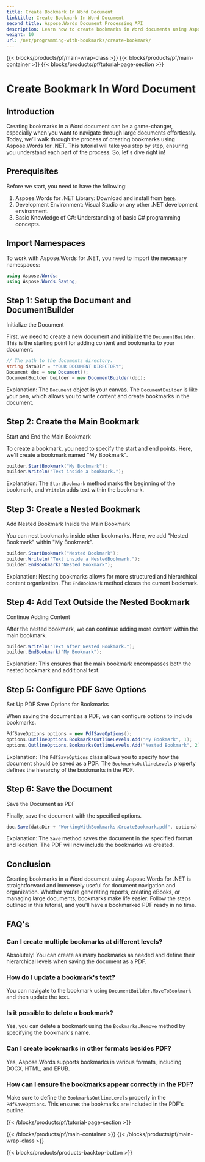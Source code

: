 ```yaml
---
title: Create Bookmark In Word Document
linktitle: Create Bookmark In Word Document
second_title: Aspose.Words Document Processing API
description: Learn how to create bookmarks in Word documents using Aspose.Words for .NET with this detailed, step-by-step guide. Perfect for document navigation and organization.
weight: 10
url: /net/programming-with-bookmarks/create-bookmark/
---
```


{{< blocks/products/pf/main-wrap-class >}}
{{< blocks/products/pf/main-container >}}
{{< blocks/products/pf/tutorial-page-section >}}

# Create Bookmark In Word Document

## Introduction

Creating bookmarks in a Word document can be a game-changer, especially when you want to navigate through large documents effortlessly. Today, we’ll walk through the process of creating bookmarks using Aspose.Words for .NET. This tutorial will take you step by step, ensuring you understand each part of the process. So, let's dive right in!

## Prerequisites

Before we start, you need to have the following:

1. Aspose.Words for .NET Library: Download and install from [here](https://releases.aspose.com/words/net/).
2. Development Environment: Visual Studio or any other .NET development environment.
3. Basic Knowledge of C#: Understanding of basic C# programming concepts.

## Import Namespaces

To work with Aspose.Words for .NET, you need to import the necessary namespaces:

```csharp
using Aspose.Words;
using Aspose.Words.Saving;
```

## Step 1: Setup the Document and DocumentBuilder

Initialize the Document

First, we need to create a new document and initialize the `DocumentBuilder`. This is the starting point for adding content and bookmarks to your document.

```csharp
// The path to the documents directory.
string dataDir = "YOUR DOCUMENT DIRECTORY";
Document doc = new Document();
DocumentBuilder builder = new DocumentBuilder(doc);
```

Explanation: The `Document` object is your canvas. The `DocumentBuilder` is like your pen, which allows you to write content and create bookmarks in the document.

## Step 2: Create the Main Bookmark

Start and End the Main Bookmark

To create a bookmark, you need to specify the start and end points. Here, we'll create a bookmark named "My Bookmark".

```csharp
builder.StartBookmark("My Bookmark");
builder.Writeln("Text inside a bookmark.");
```

Explanation: The `StartBookmark` method marks the beginning of the bookmark, and `Writeln` adds text within the bookmark.

## Step 3: Create a Nested Bookmark

Add Nested Bookmark Inside the Main Bookmark

You can nest bookmarks inside other bookmarks. Here, we add "Nested Bookmark" within "My Bookmark".

```csharp
builder.StartBookmark("Nested Bookmark");
builder.Writeln("Text inside a NestedBookmark.");
builder.EndBookmark("Nested Bookmark");
```

Explanation: Nesting bookmarks allows for more structured and hierarchical content organization. The `EndBookmark` method closes the current bookmark.

## Step 4: Add Text Outside the Nested Bookmark

Continue Adding Content

After the nested bookmark, we can continue adding more content within the main bookmark.

```csharp
builder.Writeln("Text after Nested Bookmark.");
builder.EndBookmark("My Bookmark");
```

Explanation: This ensures that the main bookmark encompasses both the nested bookmark and additional text.

## Step 5: Configure PDF Save Options

Set Up PDF Save Options for Bookmarks

When saving the document as a PDF, we can configure options to include bookmarks.

```csharp
PdfSaveOptions options = new PdfSaveOptions();
options.OutlineOptions.BookmarksOutlineLevels.Add("My Bookmark", 1);
options.OutlineOptions.BookmarksOutlineLevels.Add("Nested Bookmark", 2);
```

Explanation: The `PdfSaveOptions` class allows you to specify how the document should be saved as a PDF. The `BookmarksOutlineLevels` property defines the hierarchy of the bookmarks in the PDF.

## Step 6: Save the Document

Save the Document as PDF

Finally, save the document with the specified options.

```csharp
doc.Save(dataDir + "WorkingWithBookmarks.CreateBookmark.pdf", options);
```

Explanation: The `Save` method saves the document in the specified format and location. The PDF will now include the bookmarks we created.

## Conclusion

Creating bookmarks in a Word document using Aspose.Words for .NET is straightforward and immensely useful for document navigation and organization. Whether you're generating reports, creating eBooks, or managing large documents, bookmarks make life easier. Follow the steps outlined in this tutorial, and you'll have a bookmarked PDF ready in no time.

## FAQ's

### Can I create multiple bookmarks at different levels?

Absolutely! You can create as many bookmarks as needed and define their hierarchical levels when saving the document as a PDF.

### How do I update a bookmark's text?

You can navigate to the bookmark using `DocumentBuilder.MoveToBookmark` and then update the text.

### Is it possible to delete a bookmark?

Yes, you can delete a bookmark using the `Bookmarks.Remove` method by specifying the bookmark's name.

### Can I create bookmarks in other formats besides PDF?

Yes, Aspose.Words supports bookmarks in various formats, including DOCX, HTML, and EPUB.

### How can I ensure the bookmarks appear correctly in the PDF?

Make sure to define the `BookmarksOutlineLevels` properly in the `PdfSaveOptions`. This ensures the bookmarks are included in the PDF's outline.

{{< /blocks/products/pf/tutorial-page-section >}}

{{< /blocks/products/pf/main-container >}}
{{< /blocks/products/pf/main-wrap-class >}}

{{< blocks/products/products-backtop-button >}}
